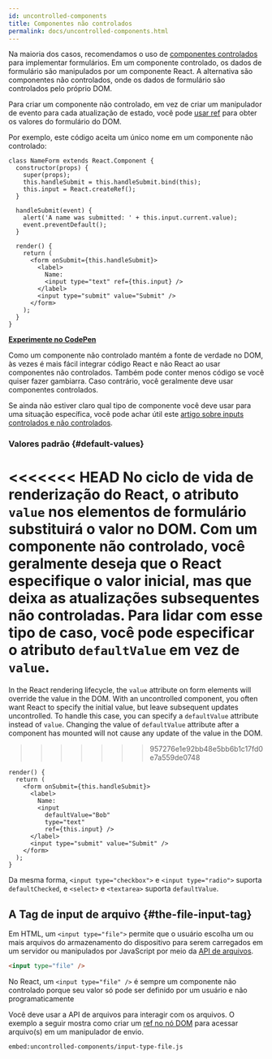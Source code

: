 ```yaml
---
id: uncontrolled-components
title: Componentes não controlados
permalink: docs/uncontrolled-components.html
---
```


Na maioria dos casos, recomendamos o uso de [componentes controlados](/docs/forms.html#controlled-components) para implementar formulários. Em um componente controlado, os dados de formulário são manipulados por um componente React. A alternativa são componentes não controlados, onde os dados de formulário são controlados pelo próprio DOM.

Para criar um componente não controlado, em vez de criar um manipulador de evento para cada atualização de estado, você pode [usar ref](/docs/refs-and-the-dom.html) para obter os valores do formulário do DOM.

Por exemplo, este código aceita um único nome em um componente não controlado:

```javascript{5,9,18}
class NameForm extends React.Component {
  constructor(props) {
    super(props);
    this.handleSubmit = this.handleSubmit.bind(this);
    this.input = React.createRef();
  }

  handleSubmit(event) {
    alert('A name was submitted: ' + this.input.current.value);
    event.preventDefault();
  }

  render() {
    return (
      <form onSubmit={this.handleSubmit}>
        <label>
          Name:
          <input type="text" ref={this.input} />
        </label>
        <input type="submit" value="Submit" />
      </form>
    );
  }
}
```

[**Experimente no CodePen**](https://codepen.io/gaearon/pen/WooRWa?editors=0010)

Como um componente não controlado mantém a fonte de verdade no DOM, às vezes é mais fácil integrar código React e não React ao usar componentes não controlados. Também pode conter menos código se você quiser fazer gambiarra. Caso contrário, você geralmente deve usar componentes controlados.

Se ainda não estiver claro qual tipo de componente você deve usar para uma situação específica, você pode achar útil este [artigo sobre inputs controlados e não controlados](https://goshakkk.name/controlled-vs-uncontrolled-inputs-react/).

### Valores padrão {#default-values}

<<<<<<< HEAD
No ciclo de vida de renderização do React, o atributo `value` nos elementos de formulário substituirá o valor no DOM. Com um componente não controlado, você geralmente deseja que o React especifique o valor inicial, mas que deixa as atualizações subsequentes não controladas. Para lidar com esse tipo de caso, você pode especificar o atributo `defaultValue` em vez de `value`.
=======
In the React rendering lifecycle, the `value` attribute on form elements will override the value in the DOM. With an uncontrolled component, you often want React to specify the initial value, but leave subsequent updates uncontrolled. To handle this case, you can specify a `defaultValue` attribute instead of `value`. Changing the value of `defaultValue` attribute after a component has mounted will not cause any update of the value in the DOM.
>>>>>>> 957276e1e92bb48e5bb6b1c17fd0e7a559de0748

```javascript{7}
render() {
  return (
    <form onSubmit={this.handleSubmit}>
      <label>
        Name:
        <input
          defaultValue="Bob"
          type="text"
          ref={this.input} />
      </label>
      <input type="submit" value="Submit" />
    </form>
  );
}
```

Da mesma forma, `<input type="checkbox">` e `<input type="radio">` suporta `defaultChecked`, e `<select>` e `<textarea>` suporta `defaultValue`.

## A Tag de input de arquivo {#the-file-input-tag}

Em HTML, um `<input type="file">` permite que o usuário escolha um ou mais arquivos do armazenamento do dispositivo para serem carregados em um servidor ou manipulados por JavaScript por meio da [API de arquivos](https://developer.mozilla.org/pt-BR/docs/Web/API/File/Using_files_from_web_applications).

```html
<input type="file" />
```

No React, um `<input type="file" />` é sempre um componente não controlado porque seu valor só pode ser definido por um usuário e não programaticamente

Você deve usar a API de arquivos para interagir com os arquivos. O exemplo a seguir mostra como criar um [ref no nó DOM](/docs/refs-and-the-dom.html) para acessar arquivo(s) em um manipulador de envio.

`embed:uncontrolled-components/input-type-file.js`

[](codepen://uncontrolled-components/input-type-file)
